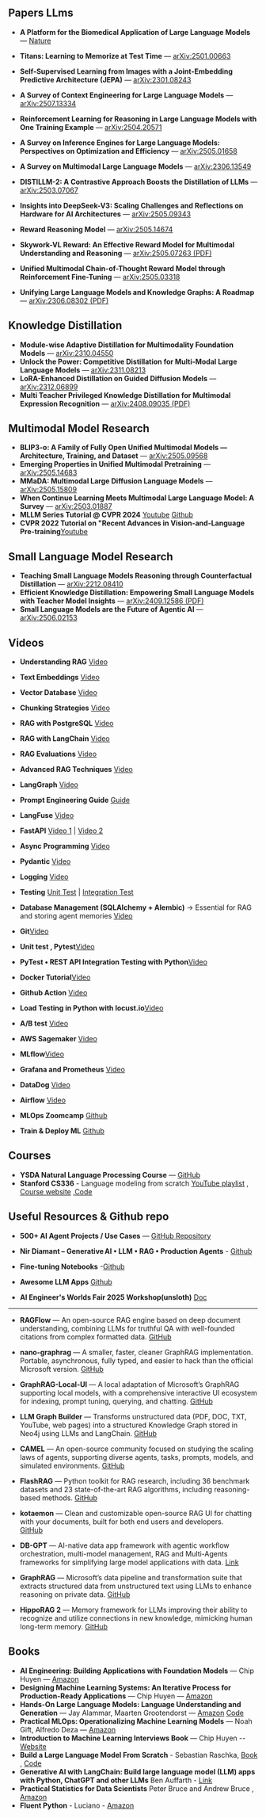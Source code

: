 
##  Papers LLms
- **A Platform for the Biomedical Application of Large Language Models** — [Nature](https://www.nature.com/articles/s41587-024-02534-3)
- **Titans: Learning to Memorize at Test Time** — [arXiv:2501.00663](https://arxiv.org/abs/2501.00663)
- **Self-Supervised Learning from Images with a Joint-Embedding Predictive Architecture (JEPA)** — [arXiv:2301.08243](https://arxiv.org/abs/2301.08243)
- **A Survey of Context Engineering for Large Language Models** — [arXiv:2507.13334](https://arxiv.org/abs/2507.13334)

- **Reinforcement Learning for Reasoning in Large Language Models with One Training Example** — [arXiv:2504.20571](https://arxiv.org/abs/2504.20571)  
- **A Survey on Inference Engines for Large Language Models: Perspectives on Optimization and Efficiency** — [arXiv:2505.01658](https://arxiv.org/abs/2505.01658)  
- **A Survey on Multimodal Large Language Models** — [arXiv:2306.13549](https://arxiv.org/abs/2306.13549)  
- **DISTILLM-2: A Contrastive Approach Boosts the Distillation of LLMs** — [arXiv:2503.07067](https://arxiv.org/abs/2503.07067)  
- **Insights into DeepSeek-V3: Scaling Challenges and Reflections on Hardware for AI Architectures** — [arXiv:2505.09343](https://arxiv.org/abs/2505.09343)  
- **Reward Reasoning Model** — [arXiv:2505.14674](https://arxiv.org/abs/2505.14674)  
- **Skywork-VL Reward: An Effective Reward Model for Multimodal Understanding and Reasoning** — [arXiv:2505.07263 (PDF)](https://arxiv.org/pdf/2505.07263)  
- **Unified Multimodal Chain-of-Thought Reward Model through Reinforcement Fine-Tuning** — [arXiv:2505.03318](https://arxiv.org/abs/2505.03318)  
- **Unifying Large Language Models and Knowledge Graphs: A Roadmap** — [arXiv:2306.08302 (PDF)](https://arxiv.org/pdf/2306.08302)  

## Knowledge Distillation

- **Module-wise Adaptive Distillation for Multimodality Foundation Models** — [arXiv:2310.04550](https://arxiv.org/abs/2310.04550)  
- **Unlock the Power: Competitive Distillation for Multi-Modal Large Language Models** — [arXiv:2311.08213](https://arxiv.org/abs/2311.08213)  
- **LoRA-Enhanced Distillation on Guided Diffusion Models** — [arXiv:2312.06899](https://arxiv.org/abs/2312.06899)  
- **Multi Teacher Privileged Knowledge Distillation for Multimodal Expression Recognition** — [arXiv:2408.09035 (PDF)](https://arxiv.org/pdf/2408.09035)  


  
##  Multimodal Model Research

- **BLIP3-o: A Family of Fully Open Unified Multimodal Models — Architecture, Training, and Dataset** — [arXiv:2505.09568](https://arxiv.org/abs/2505.09568)  
- **Emerging Properties in Unified Multimodal Pretraining** — [arXiv:2505.14683](https://arxiv.org/abs/2505.14683)  
- **MMaDA: Multimodal Large Diffusion Language Models** — [arXiv:2505.15809](https://arxiv.org/abs/2505.15809)  
- **When Continue Learning Meets Multimodal Large Language Model: A Survey** — [arXiv:2503.01887](https://arxiv.org/abs/2503.01887)
- **MLLM Series Tutorial @ CVPR 2024** [Youtube](https://www.youtube.com/watch?v=pHBT3zXxQX8) [Github](https://mllm2024.github.io/COLING2024/)
- **CVPR 2022 Tutorial on "Recent Advances in Vision-and-Language Pre-training**[Youtube](https://vlp-tutorial.github.io/2022/)
  


##  Small Language Model Research

- **Teaching Small Language Models Reasoning through Counterfactual Distillation** — [arXiv:2212.08410](https://arxiv.org/abs/2212.08410)  
- **Efficient Knowledge Distillation: Empowering Small Language Models with Teacher Model Insights** — [arXiv:2409.12586 (PDF)](https://arxiv.org/pdf/2409.12586)  
- **Small Language Models are the Future of Agentic AI** — [arXiv:2506.02153](https://arxiv.org/abs/2506.02153)  


##  Videos
- **Understanding RAG**    [Video](https://www.youtube.com/watch?v=T-D1OfcDW1M)

- **Text Embeddings**    [Video](https://www.youtube.com/watch?v=vlcQV4j2kTo)

- **Vector Database**     [Video](https://www.youtube.com/watch?v=gl1r1XV0SLw)

- **Chunking Strategies**     [Video](https://www.youtube.com/watch?v=8OJC21T2SL4)

- **RAG with PostgreSQL**     [Video](https://www.youtube.com/watch?v=hAdEuDBN57g)

- **RAG with LangChain**    [Video](https://www.youtube.com/watch?v=sVcwVQRHIc8)

- **RAG Evaluations**  [Video](https://www.youtube.com/watch?v=mEv-2Xnb_Wk)

- **Advanced RAG Techniques**   [Video](https://www.youtube.com/watch?v=sGvXO7CVwc0)
  
- **LangGraph**   [Video](https://www.youtube.com/watch?v=jGg_1h0qzaM)

-  **Prompt Engineering Guide**   [Guide](https://github.com/dair-ai/Prompt-Engineering-Guide)

- **LangFuse**  [Video](https://www.youtube.com/watch?v=epnPfe5am3I)

- **FastAPI**  [Video 1](https://www.youtube.com/watch?v=iWS9ogMPOI0) |  [Video 2](https://www.youtube.com/watch?v=iWS9ogMPOI0)

- **Async Programming**    [Video](https://www.youtube.com/watch?v=Qb9s3UiMSTA)

- **Pydantic**   [Video](https://www.youtube.com/watch?v=XIdQ6gO3Anc)

- **Logging**  [Video](https://www.youtube.com/watch?v=9L77QExPmI0)

- **Testing**  [Unit Test](https://www.youtube.com/watch?v=YbpKMIUjvK8) |  [Integration Test](https://www.youtube.com/watch?v=7dgQRVqF1N0)

- **Database Management (SQLAlchemy + Alembic)** → Essential for RAG and storing agent memories    [Video](https://www.youtube.com/watch?v=i9RX03zFDHU)

- **Git**[Video](https://www.youtube.com/watch?v=3fUbBnN_H2c)

- **Unit test , Pytest**[Video](https://www.youtube.com/watch?v=YbpKMIUjvK8)

- **PyTest • REST API Integration Testing with Python**[Video](https://www.youtube.com/watch?v=7dgQRVqF1N0)

- **Docker Tutorial**[Video](https://www.youtube.com/watch?v=3c-iBn73dDE)

- **Github Action** [Video](https://www.youtube.com/watch?v=ciqWMIf7Pz0)

- **Load Testing in Python with locust.io**[Video](https://www.youtube.com/watch?v=SOu6hgklQRA)

- **A/B test** [Video](https://www.youtube.com/watch?v=zFMgpxG-chM)

- **AWS Sagemaker** [Video](https://www.youtube.com/watch?v=Le-A72NjaWs)

- **MLflow**[Video](https://www.youtube.com/watch?v=6ngxBkx05Fs)

- **Grafana and Prometheus** [Video](https://www.youtube.com/watch?v=hePmCMmekmo)
  
- **DataDog** [Video](https://www.youtube.com/playlist?list=PL0xeHY_ImQVVXHAExfdxLdfufEtZs2Ye2)

- **Airflow** [Video](https://www.youtube.com/watch?v=K9AnJ9_ZAXE)

- **MLOps Zoomcamp** [Github](https://github.com/DataTalksClub/mlops-zoomcamp)

- **Train & Deploy ML** [Github](https://github.com/jacopotagliabue/MLSys-NYU-2022)
  

##  Courses
- **YSDA Natural Language Processing Course** — [GitHub](https://github.com/yandexdataschool/nlp_course)
- **Stanford CS336** - Language modeling from scratch [YouTube playlist](https://lnkd.in/grgKXkYV) , [Course website](https://lnkd.in/gBSjsxAJ) ,[Code](https://lnkd.in/gqx8hvRD)
  

##  Useful Resources & Github repo

- **500+ AI Agent Projects / Use Cases** — [GitHub Repository](https://github.com/ashishpatel26/500-AI-Agents-Projects?tab=readme-ov-file)

- **Nir Diamant – Generative AI • LLM • RAG • Production Agents** - [Github](https://github.com/NirDiamant)

- **Fine-tuning Notebooks** -[Github](https://github.com/unslothai/notebooks)

- **Awesome LLM Apps** [Github](https://github.com/Shubhamsaboo/awesome-llm-apps/tree/main)

- **AI Engineer's Worlds Fair 2025 Workshop(unsloth)** [Doc](https://docs.unsloth.ai/ai-engineers-2025)
  
---


- **RAGFlow** — An open-source RAG engine based on deep document understanding, combining LLMs for truthful QA with well-founded citations from complex formatted data.   [GitHub](https://github.com/infiniflow/ragflow)

- **nano-graphrag** — A smaller, faster, cleaner GraphRAG implementation. Portable, asynchronous, fully typed, and easier to hack than the official Microsoft version.    [GitHub](https://github.com/gusye1234/nano-graphrag)

- **GraphRAG-Local-UI** — A local adaptation of Microsoft’s GraphRAG supporting local models, with a comprehensive interactive UI ecosystem for indexing, prompt tuning, querying, and chatting.    [GitHub](https://github.com/severian42/GraphRAG-Local-UI)

- **LLM Graph Builder** — Transforms unstructured data (PDF, DOC, TXT, YouTube, web pages) into a structured Knowledge Graph stored in Neo4j using LLMs and LangChain.    [GitHub](https://github.com/neo4j-labs/llm-graph-builder)

- **CAMEL** — An open-source community focused on studying the scaling laws of agents, supporting diverse agents, tasks, prompts, models, and simulated environments.  [GitHub](https://github.com/camel-ai/camel)

- **FlashRAG** — Python toolkit for RAG research, including 36 benchmark datasets and 23 state-of-the-art RAG algorithms, including reasoning-based methods.   [GitHub](https://github.com/RUC-NLPIR/FlashRAG)

- **kotaemon** — Clean and customizable open-source RAG UI for chatting with your documents, built for both end users and developers.  
  [GitHub](https://github.com/Cinnamon/kotaemon)

- **DB-GPT** — AI-native data app framework with agentic workflow orchestration, multi-model management, RAG and Multi-Agents frameworks for simplifying large model applications with data.    [Link](https://chatgpt.com/c/6896df09-83a8-8320-bd78-9624c542f703)

- **GraphRAG** — Microsoft’s data pipeline and transformation suite that extracts structured data from unstructured text using LLMs to enhance reasoning on private data.    [GitHub](https://github.com/microsoft/graphrag)

- **HippoRAG 2** — Memory framework for LLMs improving their ability to recognize and utilize connections in new knowledge, mimicking human long-term memory.    [GitHub](https://github.com/OSU-NLP-Group/HippoRAG)


##  Books
- **AI Engineering: Building Applications with Foundation Models** — Chip Huyen — [Amazon](https://www.amazon.com/AI-Engineering-Building-Applications-Foundation/dp/1098166302)
- **Designing Machine Learning Systems: An Iterative Process for Production-Ready Applications** — Chip Huyen — [Amazon](https://www.amazon.co.uk/Designing-Machine-Learning-Systems-Production-Ready/dp/1098107969)
- **Hands-On Large Language Models: Language Understanding and Generation** — Jay Alammar, Maarten Grootendorst — [Amazon](https://www.amazon.co.uk/Hands-Large-Language-Models-Understanding-ebook/dp/B0DGZ46G88) [Code](https://github.com/HandsOnLLM/Hands-On-Large-Language-Models?tab=readme-ov-file)
- **Practical MLOps: Operationalizing Machine Learning Models** — Noah Gift, Alfredo Deza — [Amazon](https://www.amazon.co.uk/Practical-MLOps-Operationalizing-Machine-Learning/dp/1098103017)
- **Introduction to Machine Learning Interviews Book** — Chip Huyen -- [Website](https://huyenchip.com/ml-interviews-book/)
- **Build a Large Language Model From Scratch** - Sebastian Raschka, [Book](https://lnkd.in/ddyVSfTu) ,  [Code](https://lnkd.in/d9uE345p)
- **Generative AI with LangChain: Build large language model (LLM) apps with Python, ChatGPT and other LLMs** Ben Auffarth - [Link](https://www.packtpub.com/en-at/product/generative-ai-with-langchain-9781837022007)
- **Practical Statistics for Data Scientists** Peter Bruce and Andrew Bruce , [Amazon](https://www.amazon.co.uk/Practical-Statistics-Data-Scientists-Essential/dp/149207294X)
- **Fluent Python** - Luciano - [Amazon](https://www.amazon.co.uk/Fluent-Python-Luciano-Ramalho/dp/1491946008)

  



